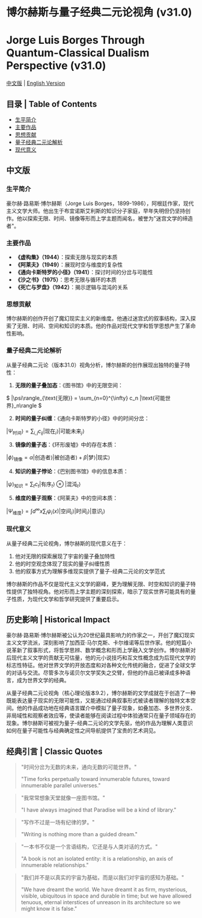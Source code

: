 # 博尔赫斯与量子经典二元论视角 (v31.0)
# Jorge Luis Borges Through Quantum-Classical Dualism Perspective (v31.0)

[中文版](#中文版) | [English Version](#english-version)

## 目录 | Table of Contents
- [生平简介](#生平简介)
- [主要作品](#主要作品)
- [思想贡献](#思想贡献)
- [量子经典二元论解析](#量子经典二元论解析)
- [现代意义](#现代意义)

<a name="中文版"></a>
## 中文版

### 生平简介

豪尔赫·路易斯·博尔赫斯（Jorge Luis Borges，1899-1986），阿根廷作家，现代主义文学大师。他出生于布宜诺斯艾利斯的知识分子家庭，早年失明但仍坚持创作。他以探索无限、时间、镜像等形而上学主题而闻名，被誉为"迷宫文学的缔造者"。

### 主要作品

- **《虚构集》（1944）**：探索无限与现实的本质
- **《阿莱夫》（1949）**：展现时空与维度的复杂性
- **《通向卡斯特罗的小径》（1941）**：探讨时间的分岔与可能性
- **《沙之书》（1975）**：思考无限与循环的本质
- **《死亡与罗盘》（1942）**：揭示逻辑与混沌的关系

### 思想贡献

博尔赫斯的创作开创了魔幻现实主义的新维度。他通过迷宫式的叙事结构，深入探索了无限、时间、空间和知识的本质。他的作品对现代文学和哲学思想产生了革命性影响。

### 量子经典二元论解析

从量子经典二元论（版本31.0）视角分析，博尔赫斯的创作展现出独特的量子特性：

1. **无限的量子叠加态**：《图书馆》中的无限空间：

$`
|\psi\rangle_{\text{无限}} = \sum_{n=0}^{\infty} c_n |\text{可能世界}_n\rangle
`$

2. **时间的量子纠缠**：《通向卡斯特罗的小径》中的时间分岔：

$`
|\Psi_{\text{时间}}\rangle = \sum_{i,j} c_{ij} |\text{现在}_i\rangle |\text{可能未来}_j\rangle
`$

3. **镜像的量子态**：《环形废墟》中的存在本质：

$`
|\phi\rangle_{\text{镜像}} = \alpha |\text{创造者}\rangle |\text{被创造者}\rangle + \beta |\text{梦}\rangle |\text{现实}\rangle
`$

4. **知识的量子悖论**：《巴别图书馆》中的信息本质：

$`
|\psi\rangle_{\text{知识}} = \sum_t c_t |\text{有序}_t\rangle \otimes |\text{混沌}_t\rangle
`$

5. **维度的量子观察**：《阿莱夫》中的空间本质：

$`
|\Psi_{\text{维度}}\rangle = \int d^{\infty}x \sum_i \psi_i(x)|\text{空间}_i\rangle |\text{时间}_i\rangle |\text{意识}_i\rangle
`$

### 现代意义

从量子经典二元论视角，博尔赫斯的现代意义在于：

1. 他对无限的探索展现了宇宙的量子叠加特性
2. 他的时空观念体现了现实的量子纠缠性质
3. 他的叙事方式为理解多维现实提供了量子-经典二元论的文学范式

博尔赫斯的作品不仅是现代主义文学的巅峰，更为理解无限、时空和知识的量子特性提供了独特视角。他对形而上学主题的深刻探索，暗示了现实世界可能具有的量子性质，为现代文学和哲学研究提供了重要启示。

## 历史影响 | Historical Impact

豪尔赫·路易斯·博尔赫斯被公认为20世纪最具影响力的作家之一，开创了魔幻现实主义文学流派，深刻影响了加西亚·马尔克斯、卡尔维诺等后世作家。他的短篇小说革新了叙事形式，将哲学思辨、数学概念和形而上学融入文学创作。博尔赫斯对后现代主义文学的贡献无可估量，他的元小说技巧和互文性概念成为后现代文学的标志性特征。他对世界文学的开放态度和对各种文化传统的融合，促进了全球文学的对话与交流。尽管多次与诺贝尔文学奖失之交臂，但他的作品已被译成多种语言，成为世界文学的经典。

从量子经典二元论视角（核心理论版本9.2），博尔赫斯的文学成就在于创造了一种既能表达量子现实的无限可能性，又能通过经典叙事形式被读者理解的独特文本空间。他的作品成功地在经典语言媒介中模拟了量子现象，如叠加态、多世界分支、非局域性和观察者效应等，使读者能够在阅读过程中体验通常只在量子领域存在的现象。博尔赫斯可被视为量子-经典二元论的文学先驱，他的作品为理解人类意识如何在量子可能性与经典确定性之间导航提供了宝贵的艺术洞见。

## 经典引言 | Classic Quotes

> "时间分岔为无数的未来，通向无数的可能世界。"
>
> "Time forks perpetually toward innumerable futures, toward innumerable parallel universes."

> "我常常想象天堂就像一座图书馆。"
>
> "I have always imagined that Paradise will be a kind of library."

> "写作不过是一场有纪律的梦。"
>
> "Writing is nothing more than a guided dream."

> "一本书不仅是一个言语结构，它还是与人类对话的方式。"
>
> "A book is not an isolated entity: it is a relationship, an axis of innumerable relationships."

> "我们并不是以真实的宇宙为基础，而是以我们对宇宙的感知为基础。"
>
> "We have dreamt the world. We have dreamt it as firm, mysterious, visible, ubiquitous in space and durable in time; but we have allowed tenuous, eternal interstices of unreason in its architecture so we might know it is false."
